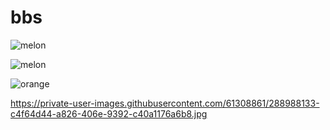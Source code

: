 # bbs

![melon](https://user-images.githubusercontent.com/61308861/288973671-3c1ee875-8109-4bb0-b642-3b3b3d1335b0.jpg)

![melon](https://user-images.githubusercontent.com/61308861/288973671-3c1ee875-8109-4bb0-b642-3b3b3d1335b0.jpg)

![orange](https://private-user-images.githubusercontent.com/61308861/288988133-c4f64d44-a826-406e-9392-c40a1176a6b8.jpg)

https://private-user-images.githubusercontent.com/61308861/288988133-c4f64d44-a826-406e-9392-c40a1176a6b8.jpg
